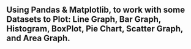 ## Using Pandas & Matplotlib, to work with some Datasets to Plot: Line Graph, Bar Graph, Histogram, BoxPlot, Pie Chart, Scatter Graph, and Area Graph.
